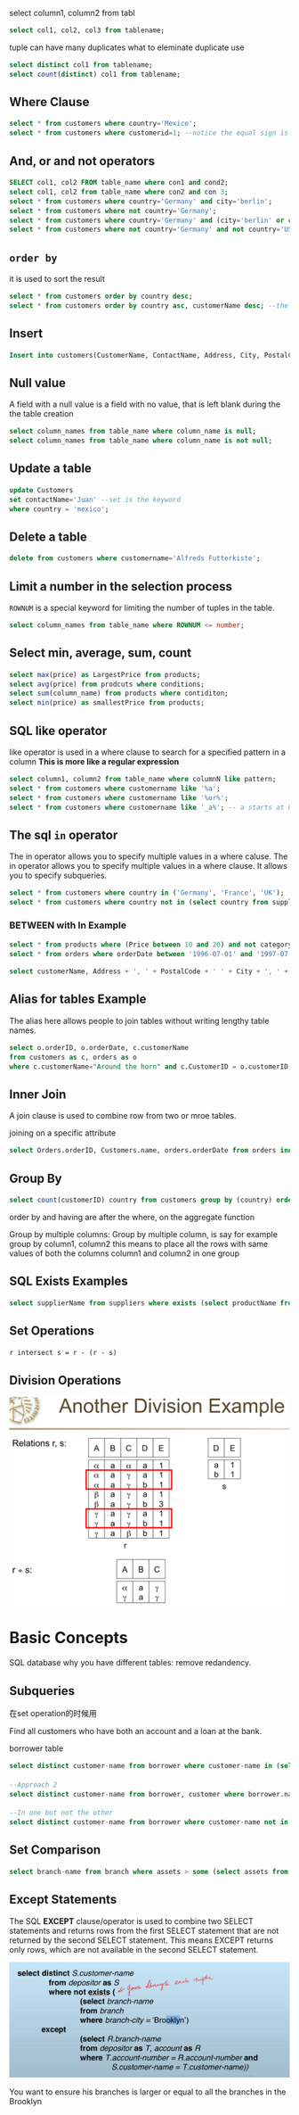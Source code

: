 select column1, column2 from tabl

```sql
select col1, col2, col3 from tablename;
```

tuple can have many duplicates what to eleminate duplicate use

```sql
select distinct col1 from tablename;
select count(distinct) col1 from tablename;
```

## Where Clause

```sql
select * from customers where country='Mexico';
select * from customers where customerid=1; --notice the equal sign is '=' not '=='
```

## And, or and not operators

```sql
SELECT col1, col2 FROM table_name where con1 and cond2;
select col1, col2 from table_name where con2 and con 3;
select * from customers where country='Germany' and city='berlin';
select * from customers where not country='Germany';
select * from customers where country='Germany' and (city='berlin' or city='munchen');
select * from customers where not country='Germany' and not country='USA';
```

## `order by` 

it is used to sort the result

```sql
select * from customers order by country desc;
select * from customers order by country asc, customerName desc; --the one putted at the front has higher order.
```

## Insert

```sql
Insert into customers(CustomerName, ContactName, Address, City, PostalCode, Country) VALUES('Cardinal', 'Tom B erichsen', 'Skagen 21', 'Stavanger', '4006', 'Norway');
```

## Null value

A field with a null value is a field with no value, that is left blank during the the table creation

```sql
select column_names from table_name where column_name is null;
select column_names from table_name where column_name is not null;
```

## Update a table

```sql
update Customers
set contactName='Juan' --set is the keyword
where country = 'mexico';
```

## Delete a table

```sql
delete from customers where customername='Alfreds Futterkiste';
```

## Limit a number in the selection process

`ROWNUM` is a special keyword for limiting the number of tuples in the table.

```sql
select column_names from table_name where ROWNUM <= number;
```

## Select min, average, sum, count

```sql
select max(price) as LargestPrice from products;
select avg(price) from prodcuts where conditions;
select sum(column_name) from products where contiditon;
select min(price) as smallestPrice from products;
```

## SQL like operator

like operator is used in a where clause to search for a specified pattern in a column **This is more like a regular expression**

```sql
select column1, column2 from table_name where columnN like pattern;
select * from customers where customername like '%a';
select * from customers where customername like '%or%';
select * from customers where customername like '_a%'; -- a starts at hte second position
```

## The sql `in` operator

The in operator allows you to specify multiple values in a where caluse. The in operator allows you to specify multiple values in a where clause. It allows you to specify subqueries.

```sql
select * from customers where country in ('Germany', 'France', 'UK');
select * from customers where country not in (select country from suppliers);
```

### BETWEEN with In Example

```sql
select * from products where (Price between 10 and 20) and not categoryID IN (1, 2, 3);
select * from orders where orderDate between '1996-07-01' and '1997-07-31';
```

```sql
select customerName, Address + ', ' + PostalCode + ' ' + City + ', ' + Country as address from customers;
```

## Alias for tables Example

The alias here allows people to join tables without writing lengthy table names.

```sql
select o.orderID, o.orderDate, c.customerName
from customers as c, orders as o
where c.customerName="Around the horn" and c.CustomerID = o.customerID;
```

## Inner Join

A join clause is used to combine row from two or mroe tables.

joining on a specific attribute

```sql
select Orders.orderID, Customers.name, orders.orderDate from orders inner join customers on orders.customerID = customers.customerID;
```

## Group By

```sql
select count(customerID) country from customers group by (country) order by count(customerID) DESC;
```

order by and having are after the where, on the aggregate function

Group by multiple columns: Group by multiple column, is say for example group by column1, column2 this means to place all the rows with same values of both the columns column1 and column2 in one group

## SQL Exists Examples

```sql
select supplierName from suppliers where exists (select productName from products where supplierID = suppliers.suppliersID and price)
```

## Set Operations

`r intersect s = r - (r - s)`

## Division Operations

![image-20190121123346665](DivisonExample.png)



# Basic Concepts

SQL database why you have different tables: remove redandency.

## Subqueries

在set operation的时候用

Find all customers who have both an account and a loan at the bank.

borrower table

```sql
select distinct customer-name from borrower where customer-name in (select customer-name from depositor);

--Approach 2
select distinct customer-name from borrower, customer where borrower.name = borrower.name;

--In one but not the other
select distinct customer-name from borrower where customer-name not in (select customer-name from depositor);
```

## Set Comparison

```sql
select branch-name from branch where assets > some (select assets from branch where branch-city='brooklyn');
```

## Except Statements

The SQL **EXCEPT** clause/operator is used to combine two SELECT statements and returns rows from the first SELECT statement that are not returned by the second SELECT statement. This means EXCEPT returns only rows, which are not available in the second SELECT statement.

![image-20190121132639750](ExceptExample.png)

You want to ensure his branches is larger or equal to all the branches in the Brooklyn